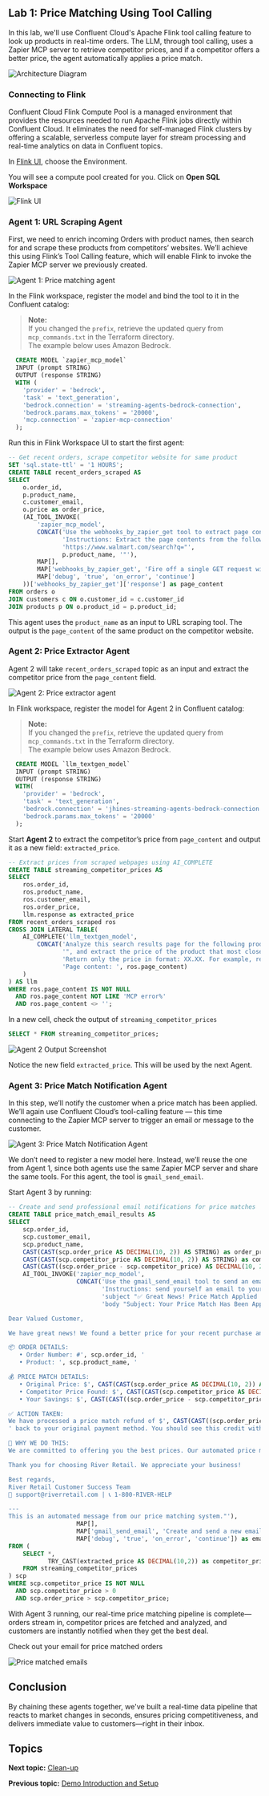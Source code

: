 ## Lab 1: Price Matching Using Tool Calling 

In this lab, we'll use Confluent Cloud's Apache Flink tool calling feature to look up products in real-time orders. The LLM, through tool calling, uses a Zapier MCP server to retrieve competitor prices, and if a competitor offers a better price, the agent automatically applies a price match.

![Architecture Diagram](../assets/arch.png)

### Connecting to Flink

Confluent Cloud Flink Compute Pool is a managed environment that provides the resources needed to run Apache Flink jobs directly within Confluent Cloud. It eliminates the need for self-managed Flink clusters by offering a scalable, serverless compute layer for stream processing and real-time analytics on data in Confluent topics.

In [Flink UI](https://confluent.cloud/go/flink), choose the Environment. 

You will see a compute pool created for you. Click on **Open SQL Workspace**

![Flink UI](../assets/lab1/flinkworkspace.png)

### Agent 1: URL Scraping Agent

First, we need to enrich incoming Orders with product names, then search for and scrape these products from competitors’ websites. We’ll achieve this using Flink’s Tool Calling feature, which will enable Flink to invoke the Zapier MCP server we previously created.

![Agent 1: Price matching agent](../assets/lab1/agent1-diagram.png)

In the Flink workspace, register the model and bind the tool to it in the Confluent catalog:

> **Note:**  
> If you changed the `prefix`, retrieve the updated query from `mcp_commands.txt` in the Terraform directory.  
> The example below uses Amazon Bedrock.

```sql
  CREATE MODEL `zapier_mcp_model`
  INPUT (prompt STRING)
  OUTPUT (response STRING)
  WITH (
    'provider' = 'bedrock',
    'task' = 'text_generation',
    'bedrock.connection' = 'streaming-agents-bedrock-connection',
    'bedrock.params.max_tokens' = '20000',
    'mcp.connection' = 'zapier-mcp-connection'
  );
```

Run this in Flink Workspace UI to start the first agent:

```sql
-- Get recent orders, scrape competitor website for same product
SET 'sql.state-ttl' = '1 HOURS';
CREATE TABLE recent_orders_scraped AS
SELECT
    o.order_id,
    p.product_name,
    c.customer_email,
    o.price as order_price,
    (AI_TOOL_INVOKE(
        'zapier_mcp_model', 
        CONCAT('Use the webhooks_by_zapier_get tool to extract page contents. ',
               'Instructions: Extract the page contents from the following URL: ',
               'https://www.walmart.com/search?q="', 
               p.product_name, '"'),
        MAP[],
        MAP['webhooks_by_zapier_get', 'Fire off a single GET request with optional querystrings.'],
        MAP['debug', 'true', 'on_error', 'continue']
    ))['webhooks_by_zapier_get']['response'] as page_content
FROM orders o
JOIN customers c ON o.customer_id = c.customer_id  
JOIN products p ON o.product_id = p.product_id;
```

This agent uses the `product_name` as an input to URL scraping tool. The output is the `page_content` of the same product on the competitor website.

### Agent 2: Price Extractor Agent

Agent 2 will take `recent_orders_scraped` topic as an input and extract the competitor price from the `page_content` field.

![Agent 2: Price extractor agent](../assets/lab1/agent2-diagram.png)

In Flink workspace, register the model for Agent 2 in Confluent catalog:

> **Note:**  
> If you changed the `prefix`, retrieve the updated query from `mcp_commands.txt` in the Terraform directory.  
> The example below uses Amazon Bedrock.

```sql
  CREATE MODEL `llm_textgen_model`
  INPUT (prompt STRING)
  OUTPUT (response STRING)
  WITH(
    'provider' = 'bedrock',
    'task' = 'text_generation',
    'bedrock.connection' = 'jhines-streaming-agents-bedrock-connection',
    'bedrock.params.max_tokens' = '20000'
  );
```

Start **Agent 2** to extract the competitor’s price from `page_content` and output it as a new field: `extracted_price`.

```sql
-- Extract prices from scraped webpages using AI_COMPLETE
CREATE TABLE streaming_competitor_prices AS
SELECT
    ros.order_id,
    ros.product_name,
    ros.customer_email,
    ros.order_price,
    llm.response as extracted_price
FROM recent_orders_scraped ros
CROSS JOIN LATERAL TABLE(
    AI_COMPLETE('llm_textgen_model', 
        CONCAT('Analyze this search results page for the following product name: "', ros.product_name, 
               '", and extract the price of the product that most closely matches the product name. ',
               'Return only the price in format: XX.XX. For example, return only: 29.95. ',
               'Page content: ', ros.page_content)
    )
) AS llm
WHERE ros.page_content IS NOT NULL 
  AND ros.page_content NOT LIKE 'MCP error%'
  AND ros.page_content <> '';
```


In a new cell, check the output of `streaming_competitor_prices`

```sql
SELECT * FROM streaming_competitor_prices;
```

![Agent 2 Output Screenshot](../assets/lab1/agent2-flinkoutput.png)

Notice the new field `extracted_price`. This will be used by the next Agent.


### Agent 3: Price Match Notification Agent

In this step, we’ll notify the customer when a price match has been applied.  
We’ll again use Confluent Cloud’s tool-calling feature — this time connecting to the Zapier MCP server to trigger an email or message to the customer.

![Agent 3: Price Match Notification Agent](../assets/lab1/agent3-diagram.png)

We don’t need to register a new model here. Instead, we’ll reuse the one from Agent 1, since both agents use the same Zapier MCP server and share the same tools.  For this agent, the tool is `gmail_send_email`.

Start Agent 3 by running:

```sql
-- Create and send professional email notifications for price matches
CREATE TABLE price_match_email_results AS
SELECT
    scp.order_id,
    scp.customer_email,
    scp.product_name,
    CAST(CAST(scp.order_price AS DECIMAL(10, 2)) AS STRING) as order_price,
    CAST(CAST(scp.competitor_price AS DECIMAL(10, 2)) AS STRING) as competitor_price,
    CAST(CAST((scp.order_price - scp.competitor_price) AS DECIMAL(10, 2)) AS STRING) as savings,
    AI_TOOL_INVOKE('zapier_mcp_model', 
                   CONCAT('Use the gmail_send_email tool to send an email. ',
                          'Instructions: send yourself an email to your own email address, ',
                          'subject "✅ Great News! Price Match Applied - Order #', scp.order_id, '", ',
                          'body "Subject: Your Price Match Has Been Applied - Order #', scp.order_id, '

Dear Valued Customer,

We have great news! We found a better price for your recent purchase and have automatically applied a price match.

📦 ORDER DETAILS:
   • Order Number: #', scp.order_id, '
   • Product: ', scp.product_name, '

💰 PRICE MATCH DETAILS:
   • Original Price: $', CAST(CAST(scp.order_price AS DECIMAL(10, 2)) AS STRING), '
   • Competitor Price Found: $', CAST(CAST(scp.competitor_price AS DECIMAL(10, 2)) AS STRING), '
   • Your Savings: $', CAST(CAST((scp.order_price - scp.competitor_price) AS DECIMAL(10, 2)) AS STRING), '

✅ ACTION TAKEN:
We have processed a price match refund of $', CAST(CAST((scp.order_price - scp.competitor_price) AS DECIMAL(10, 2)) AS STRING), 
' back to your original payment method. You should see this credit within 3-5 business days.

🛒 WHY WE DO THIS:
We are committed to offering you the best prices. Our automated price matching system continuously monitors competitor prices to ensure you always get the best deal.

Thank you for choosing River Retail. We appreciate your business!

Best regards,
River Retail Customer Success Team
📧 support@riverretail.com | 📞 1-800-RIVER-HELP

---
This is an automated message from our price matching system."'), 
                   MAP[], 
                   MAP['gmail_send_email', 'Create and send a new email message'],
                   MAP['debug', 'true', 'on_error', 'continue']) as email_response 
FROM (
    SELECT *,
           TRY_CAST(extracted_price AS DECIMAL(10,2)) as competitor_price
    FROM streaming_competitor_prices
) scp
WHERE scp.competitor_price IS NOT NULL
  AND scp.competitor_price > 0
  AND scp.order_price > scp.competitor_price;
```

With Agent 3 running, our real-time price matching pipeline is complete—orders stream in, competitor prices are fetched and analyzed, and customers are instantly notified when they get the best deal.  

Check out your email for price matched orders

![Price matched emails](../assets/lab1/email.png)

## Conclusion

By chaining these agents together, we've built a real-time data pipeline that reacts to market changes in seconds, ensures pricing competitiveness, and delivers immediate value to customers—right in their inbox.

## Topics

**Next topic:** [Clean-up](../README.md#-cleanup)

**Previous topic:** [Demo Introduction and Setup](../README.md)
